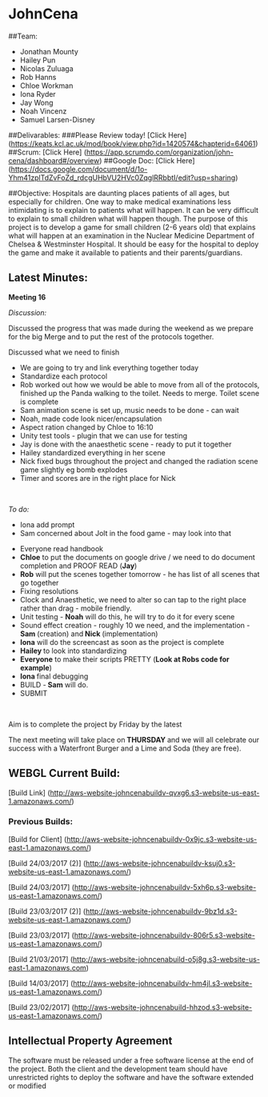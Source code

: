 # JohnCena
##Team:
* Jonathan Mounty 
* Hailey Pun
* Nicolas Zuluaga
* Rob Hanns
* Chloe Workman
* Iona Ryder
* Jay Wong
* Noah Vincenz
* Samuel Larsen-Disney

[logo]: (http://www.chicksinfo.com/wp-content/uploads/2016/09/John-Cena-Family-Pictures-Wife-Siblings-Age-Height-Weight.jpg)

##Delivarables:
###Please Review today! 
[Click Here] (https://keats.kcl.ac.uk/mod/book/view.php?id=1420574&chapterid=64061) 
##Scrum:
[Click Here] (https://app.scrumdo.com/organization/john-cena/dashboard#/overview)
##Google Doc:
[Click Here] (https://docs.google.com/document/d/1o-Yhm41zplTdZvFoZd_rdcgUHbVU2HVc0ZqglRRbbtI/edit?usp=sharing)

##Objective:
Hospitals are daunting places patients of all ages, but especially for children. One way to make medical examinations less intimidating is to explain to patients what will happen. It can be very difficult to explain to small children what will happen though. The purpose of this project is to develop a game for small children (2-6 years old) that explains what will happen at an examination in the Nuclear Medicine Department of Chelsea & Westminster Hospital. It should be easy for the hospital to deploy the game and make it available to patients and their parents/guardians.

## Latest Minutes: 
  <p><p><strong>Meeting 16</strong></p>
<p><em>Discussion:</em></p>
<p>Discussed the progress that was made during the weekend as we prepare for the big Merge and to put the rest of the protocols together.</p>
<p>Discussed what we need to finish</p>
<ul>
<li>We are going to try and link everything together today</li>
<li>Standardize each protocol</li>
<li>Rob worked out how we would be able to move from all of the protocols, finished up the Panda walking to the toilet. Needs to merge. Toilet scene is complete</li>
<li>Sam animation scene is set up, music needs to be done - can wait</li>
<li>Noah, made code look nicer/encapsulation</li>
<li>Aspect ration changed by Chloe to 16:10</li>
<li>Unity test tools - plugin that we can use for testing</li>
<li>Jay is done with the anaesthetic scene - ready to put it together</li>
<li>Hailey standardized everything in her scene</li>
<li>Nick fixed bugs throughout the project and changed the radiation scene game slightly eg bomb explodes</li>
<li>Timer and scores are in the right place for Nick</li>
</ul>
<p>&nbsp;</p>
<p><em>To do:</em></p>
<ul>
<li>Iona add prompt&nbsp;</li>
<li>Sam concerned about Jolt in the food game - may look into that&nbsp;</li>
</ul>
<ul>
<li>Everyone read handbook</li>
<li><strong>Chloe</strong> to put the documents on google drive / we need to do document completion and PROOF READ (<strong>Jay</strong>)&nbsp;</li>
<li><strong>Rob</strong> will put the scenes together tomorrow - he has list of all scenes that go together</li>
<li>Fixing resolutions&nbsp;</li>
<li>Clock and Anaesthetic, we need to alter so can tap to the right place rather than drag - mobile friendly.&nbsp;</li>
<li>Unit testing - <strong>Noah</strong> will do this, he will try to do it for every scene</li>
<li>Sound effect creation - roughly 10 we need, and the implementation - <strong>Sam </strong>(creation)&nbsp;and<strong> Nick </strong>(implementation)</li>
<li><strong>Iona</strong> will do the screencast as soon as the project is complete</li>
<li><strong>Hailey&nbsp;</strong>to look into standardizing</li>
<li><strong>Everyone</strong> to make their scripts PRETTY (<strong>Look at Robs code for example</strong>)</li>
<li><strong>Iona </strong>final debugging</li>
<li>BUILD -<strong> Sam</strong> will do.</li>
<li>SUBMIT</li>
</ul>
<p>&nbsp;</p>
<p>Aim is to complete the project by Friday by the latest</p>
<p>The next meeting will take place on<strong> THURSDAY&nbsp;</strong>and we will all celebrate our success with a Waterfront Burger and a Lime and Soda (they are free).&nbsp;</p></p>

  
## WEBGL Current Build: 
 [Build Link] (http://aws-website-johncenabuildv-qvxg6.s3-website-us-east-1.amazonaws.com/)
### Previous Builds:
[Build for Client] (http://aws-website-johncenabuildv-0x9jc.s3-website-us-east-1.amazonaws.com/)

[Build 24/03/2017 (2)] (http://aws-website-johncenabuildv-ksuj0.s3-website-us-east-1.amazonaws.com/)

[Build 24/03/2017] (http://aws-website-johncenabuildv-5xh6p.s3-website-us-east-1.amazonaws.com/) 

[Build 23/03/2017 (2)] (http://aws-website-johncenabuildv-9bz1d.s3-website-us-east-1.amazonaws.com/)

[Build 23/03/2017] (http://aws-website-johncenabuildv-806r5.s3-website-us-east-1.amazonaws.com/)

[Build 21/03/2017] (http://aws-website-johncenabuild-o5j8g.s3-website-us-east-1.amazonaws.com)

[Build 14/03/2017] (http://aws-website-johncenabuildv-hm4jl.s3-website-us-east-1.amazonaws.com/)

[Build 23/02/2017] (http://aws-website-johncenabuild-hhzod.s3-website-us-east-1.amazonaws.com/)

## Intellectual Property Agreement
The software must be released under a free software license at the end of the project. Both the client and the development team should have unrestricted rights to deploy the software and have the software extended or modified
